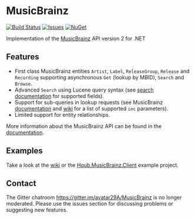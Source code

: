 # MusicBrainz

[![Build Status](https://img.shields.io/github/actions/workflow/status/avatar29A/MusicBrainz/dotnet.yml?style=for-the-badge)](https://github.com/avatar29A/MusicBrainz/actions/workflows/dotnet.yml)
[![Issues](https://img.shields.io/github/issues/avatar29A/MusicBrainz.svg?style=for-the-badge)](https://github.com/avatar29A/MusicBrainz/issues)
[![NuGet](https://img.shields.io/nuget/v/MusicBrainzAPI.svg?style=for-the-badge)](https://www.nuget.org/packages/MusicBrainzAPI)

Implementation of the [MusicBrainz](https://musicbrainz.org/) API version 2 for .NET

## Features

- First class MusicBrainz entities `Artist`, `Label`, `ReleaseGroup`, `Release` and `Recording` supporting asynchronous `Get` (lookup by MBID), `Search` and `Browse`.
- Advanced `Search` using Lucene query syntax (see [search documentation](https://musicbrainz.org/doc/MusicBrainz_API/Search) for supported fields).
- Support for sub-queries in lookup requests (see MusicBrainz [documentation](https://musicbrainz.org/doc/MusicBrainz_API#inc=_arguments_which_affect_subqueries) and [wiki](https://wiki.musicbrainz.org/User:Nikki/ws/2) for a list of supported `inc` parameters).
- Limited support for entity relationships.

More information about the MusicBrainz API can be found in the [documentation](https://musicbrainz.org/doc/MusicBrainz_API).

## Examples

Take a look at the [wiki](https://github.com/avatar29A/MusicBrainz/wiki) or the [Hqub.MusicBrainz.Client](https://github.com/avatar29A/MusicBrainz/tree/master/src/Hqub.MusicBrainz.Client) example project.

## Contact

The Gitter chatroom https://gitter.im/avatar29A/MusicBrainz is no longer moderated. Please use the issues section for discussing problems or suggesting new features.
